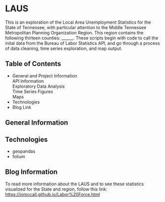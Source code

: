 # LAUS

This is an exploration of the Local Area Unemployment Statistics for the State of Tennessee, with particular attention to the Middle Tennessee Metropolitan Planning Organization Region. This region contains the following thirteen counties: ______. These scripts begin with code to call the inital data from the Bureau of Labor Statistics API, and go through a process of data cleaning, time series exploration, and map output.

## Table of Contents
* General and Project Information \
  API Information \
  Exploratory Data Analysis \
  Time Series Figures \
  Maps
* Technologies
* Blog Link

## General Information




## Technologies
* geopandas
* folium



## Blog Information
To read more information about the LAUS and to see these statistics visualized for the State and region, follow this link: https://jomccall.github.io/Labor%20Force.html
